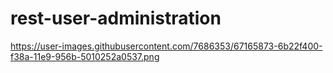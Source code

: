 # rest-user-administration
https://user-images.githubusercontent.com/7686353/67165873-6b22f400-f38a-11e9-956b-5010252a0537.png
